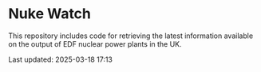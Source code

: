 # Nuke Watch

This repository includes code for retrieving the latest information available on the output of EDF nuclear power plants in the UK.

Last updated: 2025-03-18 17:13